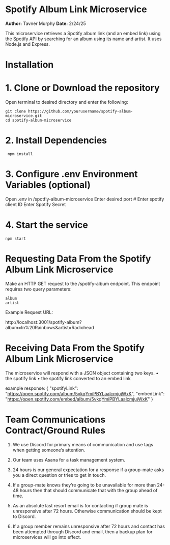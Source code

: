 # Spotify Album Link Microservice
**Author:** Tavner Murphy
**Date:** 2/24/25

This microservice retrieves a Spotify album link (and an embed link) using the Spotify API by searching for an album using its name and artist. It uses Node.js and Express.
 
# Installation

# 1. Clone or Download the repository
Open terminal to desired directory and enter the following:
    
    git clone https://github.com/yourusername/spotify-album-microservice.git
    cd spotify-album-microservice
 

# 2. Install Dependencies
     npm install

# 3. Configure .env Environment Variables (optional)
Open .env in /spotfiy-album-microservice
    Enter desired port #
    Enter spotify client ID
    Enter Spotify Secret

# 4. Start the service
    npm start


# Requesting Data From the Spotify Album Link Microservice

Make an HTTP GET request to the /spotify-album endpoint. This endpoint requires two query parameters:

    album
    artist
    
Example Request URL: 
	
http://localhost:3001/spotify-album?album=In%20Rainbows&artist=Radiohead



# Receiving Data From the Spotify Album Link Microservice
The microservice will respond with a JSON object containing two keys.
	•	the spotify link
	•	the spotify link converted to an embed link

example response:
{
  "spotifyLink": "https://open.spotify.com/album/5vkqYmiPBYLaalcmjujWxK",
  "embedLink": "https://open.spotify.com/embed/album/5vkqYmiPBYLaalcmjujWxK"
}


# Team Communications Contract/Ground Rules
1) We use Discord for primary means of communication and use tags when getting someone’s attention.

2) Our team uses Asana for a task management system.

3) 24 hours is our general expectation for a response if a group-mate asks you a direct question or tries to get in touch.

4) If a group-mate knows they’re going to be unavailable for more than 24-48 hours then that should communicate that with the group ahead of time.

5) As an absolute last resort email is for contacting if group mate is unresponsive after 72 hours. Otherwise communication should be kept to Discord.

6) If a group member remains unresponsive after 72 hours and contact has been attempted through Discord and email, then a backup plan for microservices will go into effect.









